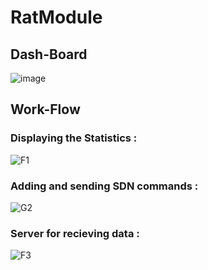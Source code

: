 # RatModule
## Dash-Board
![image](https://lh4.googleusercontent.com/TaQMpTgj4WniSioPIKl6uPzibxEkzu7-tKuP5kCEDtEazJGmY64nzcVHFfqkfPoq7RkPJfjHOMjq3cU41vpbBzQf_GVcw3OToM-Xp9mA27s8pSyj90p7FXk5N3WVPd8gzDg-edbb)

## Work-Flow

### Displaying the Statistics :

![F1](https://user-images.githubusercontent.com/42002993/95014594-818e9200-0665-11eb-90bb-3c12ecb63a47.png)

### Adding and sending SDN commands :

![G2](https://user-images.githubusercontent.com/42002993/95014593-805d6500-0665-11eb-96e8-23c32f4a858a.png)

### Server for recieving data :

![F3](https://user-images.githubusercontent.com/42002993/95014590-7f2c3800-0665-11eb-8db8-63ef96ac7a31.png)
